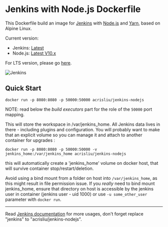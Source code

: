 # Jenkins with Node.js Dockerfile
This Dockerfile build an image for [Jenkins](https://jenkins.io/) with [Node.js](https://nodejs.org/) and [Yarn](https://yarnpkg.com/), based on Alpine Linux.

Current version:
- Jenkins: [Latest](https://jenkins.io/changelog/)
- Node.js: [Latest V10.x](https://github.com/nodejs/node/blob/master/doc/changelogs/CHANGELOG_V10.md)

For LTS version, please go [here](https://github.com/Acris/docker-jenkins-nodejs/tree/lts).

![Jenkins](http://jenkins-ci.org/sites/default/files/jenkins_logo.png "Jenkins")  

## Quick Start

```
docker run -p 8080:8080 -p 50000:50000 acrisliu/jenkins-nodejs
```

NOTE: read below the _build executors_ part for the role of the `50000` port mapping.

This will store the workspace in /var/jenkins_home. All Jenkins data lives in there - including plugins and configuration.
You will probably want to make that an explicit volume so you can manage it and attach to another container for upgrades :

```
docker run -p 8080:8080 -p 50000:50000 -v jenkins_home:/var/jenkins_home acrisliu/jenkins-nodejs
```

this will automatically create a 'jenkins_home' volume on docker host, that will survive container stop/restart/deletion. 

Avoid using a bind mount from a folder on host into `/var/jenkins_home`, as this might result in file permission issue. If you _really_ need to bind mount jenkins_home, ensure that directory on host is accessible by the jenkins user in container (jenkins user - uid 1000) or use `-u some_other_user` parameter with `docker run`.

---

Read [Jenkins documentation](https://github.com/jenkinsci/docker/blob/alpine/README.md) for more usages, don't forget replace "jenkins" to "acrisliu/jenkins-nodejs".
